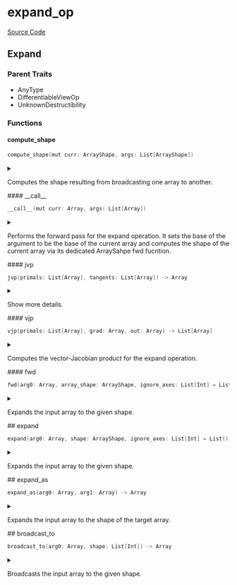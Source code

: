 



# expand_op
  
[Source Code](https://github.com/endia-ai/Endia/tree/main/endia/functional/view_ops/expand_op.mojo)  
  

## Expand
  
  
  

### Parent Traits
  

- AnyType
- DifferentiableViewOp
- UnknownDestructibility
  

### Functions

#### compute_shape


```swift
compute_shape(mut curr: ArrayShape, args: List[ArrayShape])
```  
<details markdown="1" style="border: none; bg-color: none; box-shadow: none;">  
<summary style="border: none; bg-color: none; box-shadow: none;">  
  
Computes the shape resulting from broadcasting one array to another.  
</summary>  
  
#### Args:  

* curr `ArrayShape`: The ArrayShape to store the result of the computation.
* args `List[ArrayShape]`: Source ArrayShape, target ArrayShape, and axes to ignore during broadcasting.
  
  


#### Constraints:
- The number of dimensions of the source ArrayShape must be less than or equal to the number of dimensions of the target ArrayShape.  
</details>
#### __call__


```swift
__call__(mut curr: Array, args: List[Array])
```  
<details markdown="1" style="border: none; bg-color: none; box-shadow: none;">  
<summary style="border: none; bg-color: none; box-shadow: none;">  
  
Performs the forward pass for the expand operation. It sets the base of the argument to be the base of the current array and computes the shape of the current array via its dedicated ArraySahpe fwd fucntion.  
</summary>  
  
#### Args:  

* curr `Array`: The current array to store the result (modified in-place).
* args `List[Array]`: The array on which the expanded view is created.
  
  


#### Note:
The information of the shape computation is stored in the ArrayShape object of the curr array.  
</details>
#### jvp


```swift
jvp(primals: List[Array], tangents: List[Array]) -> Array
```  
<details markdown="1" style="border: none; bg-color: none; box-shadow: none;">  
<summary style="border: none; bg-color: none; box-shadow: none;">  
  
Show more details.  
</summary>  
  
#### Args:  

* primals `List[Array]`
* tangents `List[Array]`
  
#### Returns:  
  
Type: `Array`  
  
  
</details>
#### vjp


```swift
vjp(primals: List[Array], grad: Array, out: Array) -> List[Array]
```  
<details markdown="1" style="border: none; bg-color: none; box-shadow: none;">  
<summary style="border: none; bg-color: none; box-shadow: none;">  
  
Computes the vector-Jacobian product for the expand operation.  
</summary>  
  
#### Args:  

* primals `List[Array]`: A list containing the primal input array.
* grad `Array`: The gradient of the output with respect to some scalar function.
* out `Array`: The output of the forward pass (unused in this function).
  
#### Returns:  
  
A list containing the gradient with respect to the input.  
Type: `List[Array]`  
  
  


#### Note:
The vector-Jacobian product for expand is computed by reducing the gradient along the axes that were expanded.  
</details>
#### fwd


```swift
fwd(arg0: Array, array_shape: ArrayShape, ignore_axes: List[Int] = List()) -> Array
```  
<details markdown="1" style="border: none; bg-color: none; box-shadow: none;">  
<summary style="border: none; bg-color: none; box-shadow: none;">  
  
Expands the input array to the given shape.  
</summary>  
  
#### Args:  

* arg0 `Array`: The input array.
* array_shape `ArrayShape`: The target shape.
* ignore_axes `List[Int]`: The axes to ignore during expansion. Default: List()
  
#### Returns:  
  
The expanded array.  
Type: `Array`  
  
  


#### Constraints:
- The number of dimensions of the source ArrayShape must be less than or equal to the number of dimensions of the target ArrayShape.
- The number of axis to ignore must be less than or equal to the number of dimensions of the source ArrayShape.

#### Note:
When performing an expand operation in eager mode, the function checks if the shape of the input array is equal to the target shape. If they are equal, the function returns the input array as is. This is done to avoid unnecessary computation.  
</details>
## expand


```swift
expand(arg0: Array, shape: ArrayShape, ignore_axes: List[Int] = List()) -> Array
```  
<details markdown="1" style="border: none; bg-color: none; box-shadow: none;">  
<summary style="border: none; bg-color: none; box-shadow: none;">  
  
Expands the input array to the given shape.  
</summary>  
  
#### Args:  

* arg0 `Array`: The input array.
* shape `ArrayShape`: The target shape.
* ignore_axes `List[Int]`: The axes to ignore during expansion. Default: List()
  
#### Returns:  
  
The expanded array.  
Type: `Array`  
  
  


#### Note:
This function is a wrapper around the expand function with the target shape being the shape of the target array.  
</details>
## expand_as


```swift
expand_as(arg0: Array, arg1: Array) -> Array
```  
<details markdown="1" style="border: none; bg-color: none; box-shadow: none;">  
<summary style="border: none; bg-color: none; box-shadow: none;">  
  
Expands the input array to the shape of the target array.  
</summary>  
  
#### Args:  

* arg0 `Array`: The input array.
* arg1 `Array`: The target array.
  
#### Returns:  
  
A view on the input array with the shape of the target array.  
Type: `Array`  
  
  


#### Note:
This function is a wrapper around the expand function with the target shape being the shape of the target array.  
</details>
## broadcast_to


```swift
broadcast_to(arg0: Array, shape: List[Int]) -> Array
```  
<details markdown="1" style="border: none; bg-color: none; box-shadow: none;">  
<summary style="border: none; bg-color: none; box-shadow: none;">  
  
Broadcasts the input array to the given shape.  
</summary>  
  
#### Args:  

* arg0 `Array`: The input array.
* shape `List[Int]`: The target shape.
  
#### Returns:  
  
A view on the input array with the target shape.  
Type: `Array`  
  
  


#### Note:
This function is a wrapper around the expand function with the target shape being the shape of the target array.  
</details>